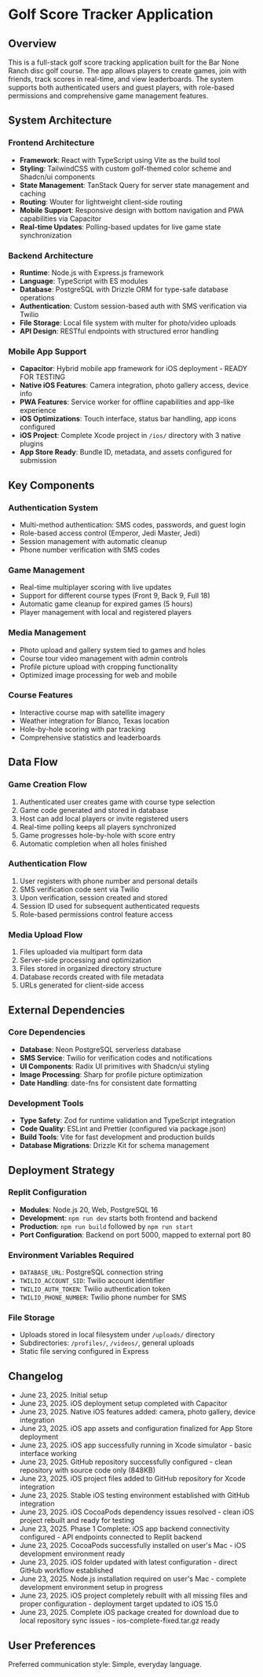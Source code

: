 # Golf Score Tracker Application

## Overview
This is a full-stack golf score tracking application built for the Bar None Ranch disc golf course. The app allows players to create games, join with friends, track scores in real-time, and view leaderboards. The system supports both authenticated users and guest players, with role-based permissions and comprehensive game management features.

## System Architecture

### Frontend Architecture
- **Framework**: React with TypeScript using Vite as the build tool
- **Styling**: TailwindCSS with custom golf-themed color scheme and Shadcn/ui components
- **State Management**: TanStack Query for server state management and caching
- **Routing**: Wouter for lightweight client-side routing
- **Mobile Support**: Responsive design with bottom navigation and PWA capabilities via Capacitor
- **Real-time Updates**: Polling-based updates for live game state synchronization

### Backend Architecture
- **Runtime**: Node.js with Express.js framework
- **Language**: TypeScript with ES modules
- **Database**: PostgreSQL with Drizzle ORM for type-safe database operations
- **Authentication**: Custom session-based auth with SMS verification via Twilio
- **File Storage**: Local file system with multer for photo/video uploads
- **API Design**: RESTful endpoints with structured error handling

### Mobile App Support
- **Capacitor**: Hybrid mobile app framework for iOS deployment - READY FOR TESTING
- **Native iOS Features**: Camera integration, photo gallery access, device info
- **PWA Features**: Service worker for offline capabilities and app-like experience
- **iOS Optimizations**: Touch interface, status bar handling, app icons configured
- **iOS Project**: Complete Xcode project in `/ios/` directory with 3 native plugins
- **App Store Ready**: Bundle ID, metadata, and assets configured for submission

## Key Components

### Authentication System
- Multi-method authentication: SMS codes, passwords, and guest login
- Role-based access control (Emperor, Jedi Master, Jedi)
- Session management with automatic cleanup
- Phone number verification with SMS codes

### Game Management
- Real-time multiplayer scoring with live updates
- Support for different course types (Front 9, Back 9, Full 18)
- Automatic game cleanup for expired games (5 hours)
- Player management with local and registered players

### Media Management
- Photo upload and gallery system tied to games and holes
- Course tour video management with admin controls
- Profile picture upload with cropping functionality
- Optimized image processing for web and mobile

### Course Features
- Interactive course map with satellite imagery
- Weather integration for Blanco, Texas location
- Hole-by-hole scoring with par tracking
- Comprehensive statistics and leaderboards

## Data Flow

### Game Creation Flow
1. Authenticated user creates game with course type selection
2. Game code generated and stored in database
3. Host can add local players or invite registered users
4. Real-time polling keeps all players synchronized
5. Game progresses hole-by-hole with score entry
6. Automatic completion when all holes finished

### Authentication Flow
1. User registers with phone number and personal details
2. SMS verification code sent via Twilio
3. Upon verification, session created and stored
4. Session ID used for subsequent authenticated requests
5. Role-based permissions control feature access

### Media Upload Flow
1. Files uploaded via multipart form data
2. Server-side processing and optimization
3. Files stored in organized directory structure
4. Database records created with file metadata
5. URLs generated for client-side access

## External Dependencies

### Core Dependencies
- **Database**: Neon PostgreSQL serverless database
- **SMS Service**: Twilio for verification codes and notifications
- **UI Components**: Radix UI primitives with Shadcn/ui styling
- **Image Processing**: Sharp for profile picture optimization
- **Date Handling**: date-fns for consistent date formatting

### Development Tools
- **Type Safety**: Zod for runtime validation and TypeScript integration
- **Code Quality**: ESLint and Prettier (configured via package.json)
- **Build Tools**: Vite for fast development and production builds
- **Database Migrations**: Drizzle Kit for schema management

## Deployment Strategy

### Replit Configuration
- **Modules**: Node.js 20, Web, PostgreSQL 16
- **Development**: `npm run dev` starts both frontend and backend
- **Production**: `npm run build` followed by `npm run start`
- **Port Configuration**: Backend on port 5000, mapped to external port 80

### Environment Variables Required
- `DATABASE_URL`: PostgreSQL connection string
- `TWILIO_ACCOUNT_SID`: Twilio account identifier
- `TWILIO_AUTH_TOKEN`: Twilio authentication token
- `TWILIO_PHONE_NUMBER`: Twilio phone number for SMS

### File Storage
- Uploads stored in local filesystem under `/uploads/` directory
- Subdirectories: `/profiles/`, `/videos/`, general uploads
- Static file serving configured in Express

## Changelog
- June 23, 2025. Initial setup
- June 23, 2025. iOS deployment setup completed with Capacitor
- June 23, 2025. Native iOS features added: camera, photo gallery, device integration
- June 23, 2025. iOS app assets and configuration finalized for App Store deployment
- June 23, 2025. iOS app successfully running in Xcode simulator - basic interface working
- June 23, 2025. GitHub repository successfully configured - clean repository with source code only (848KB)
- June 23, 2025. iOS project files added to GitHub repository for Xcode integration
- June 23, 2025. Stable iOS testing environment established with GitHub integration
- June 23, 2025. iOS CocoaPods dependency issues resolved - clean iOS project rebuilt and ready for testing
- June 23, 2025. Phase 1 Complete: iOS app backend connectivity configured - API endpoints connected to Replit backend
- June 23, 2025. CocoaPods successfully installed on user's Mac - iOS development environment ready
- June 23, 2025. iOS folder updated with latest configuration - direct GitHub workflow established
- June 23, 2025. Node.js installation required on user's Mac - complete development environment setup in progress
- June 23, 2025. iOS project completely rebuilt with all missing files and proper configuration - deployment target updated to iOS 15.0
- June 23, 2025. Complete iOS package created for download due to local repository sync issues - ios-complete-fixed.tar.gz ready

## User Preferences
Preferred communication style: Simple, everyday language.